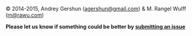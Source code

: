 © 2014-2015, Andrey Gershun (agershun@gmail.com) & M. Rangel Wulff (m@rawu.com)

**Please let us know if something could be better by [submitting an issue](https://github.com/agershun/alasql/issues/new)**



